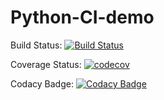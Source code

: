 # Python-CI-demo

Build Status:
[![Build Status](https://travis-ci.org/AndreasEfth/Python-CI-demo.svg?branch=master)](https://travis-ci.org/AndreasEfth/Python-CI-demo)


Coverage Status:
[![codecov](https://codecov.io/gh/AndreasEfth/Python-CI-demo/branch/master/graph/badge.svg)](https://codecov.io/gh/AndreasEfth/Python-CI-demo)

Codacy Badge: 
[![Codacy Badge](https://api.codacy.com/project/badge/Grade/ba3d7e5562534d92971bee1c928db5c0)](https://www.codacy.com/app/AndreasEfth/Python-CI-demo?utm_source=github.com&amp;utm_medium=referral&amp;utm_content=AndreasEfth/Python-CI-demo&amp;utm_campaign=Badge_Grade)
